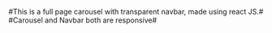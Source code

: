 #This is a full page carousel with transparent navbar, made using react JS.#
#Carousel and Navbar both are responsive#
